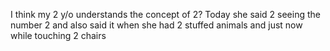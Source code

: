 I think my 2 y/o understands the concept of 2? Today she said 2 seeing the number 2 and also said it when she had 2 stuffed animals and just now while touching 2 chairs

